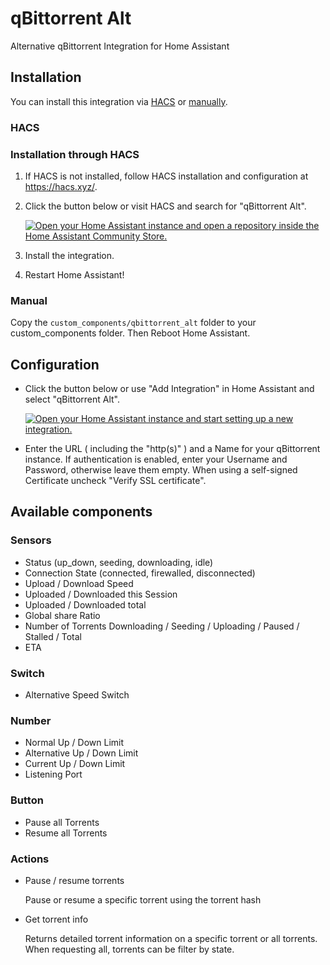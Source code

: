 # qBittorrent Alt

Alternative qBittorrent Integration for Home Assistant

## Installation

You can install this integration via [HACS](#hacs) or [manually](#manual).

### HACS

### Installation through HACS

1. If HACS is not installed, follow HACS installation and configuration at <https://hacs.xyz/>.

2. Click the button below or visit HACS and search for "qBittorrent Alt".

    [![Open your Home Assistant instance and open a repository inside the Home Assistant Community Store.](https://my.home-assistant.io/badges/hacs_repository.svg)](https://my.home-assistant.io/redirect/hacs_repository/?owner=chris-mc1&repository=qBittorrent-hass&category=integrations)

3. Install the integration.

4. Restart Home Assistant!

### Manual

Copy the `custom_components/qbittorrent_alt` folder to your custom_components folder. Then Reboot Home Assistant.

## Configuration

* Click the button below or use "Add Integration" in Home Assistant and select "qBittorrent Alt".

    [![Open your Home Assistant instance and start setting up a new integration.](https://my.home-assistant.io/badges/config_flow_start.svg)](https://my.home-assistant.io/redirect/config_flow_start/?domain=qbittorrent_alt)

* Enter the URL ( including the "http(s)" ) and a Name for your qBittorrent instance.
If authentication is enabled, enter your Username and Password, otherwise leave them empty. When using a self-signed Certificate uncheck "Verify SSL certificate".

## Available components

### Sensors

* Status (up_down, seeding, downloading, idle)
* Connection State (connected, firewalled, disconnected)
* Upload / Download Speed
* Uploaded / Downloaded this Session
* Uploaded / Downloaded total
* Global share Ratio
* Number of Torrents Downloading / Seeding / Uploading / Paused / Stalled / Total
* ETA

### Switch

* Alternative Speed Switch

### Number

* Normal Up / Down Limit
* Alternative Up / Down Limit
* Current Up / Down Limit
* Listening Port

### Button

* Pause all Torrents
* Resume all Torrents

### Actions

* Pause / resume torrents

    Pause or resume a specific torrent using the torrent hash
* Get torrent info

    Returns detailed torrent information on a specific torrent or all torrents. When requesting all, torrents can be filter by state.
